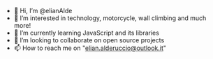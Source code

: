 - 👋 Hi, I’m @elianAlde
- 👀 I’m interested in technology, motorcycle, wall climbing and much more!
- 🌱 I’m currently learning JavaScript and its libraries
- 💞️ I’m looking to collaborate on open source projects
- 📫 How to reach me on "elian.alderuccio@outlook.it"

<!---
elianAlde/elianAlde is a ✨ special ✨ repository because its `README.md` (this file) appears on your GitHub profile.
You can click the Preview link to take a look at your changes.
--->
